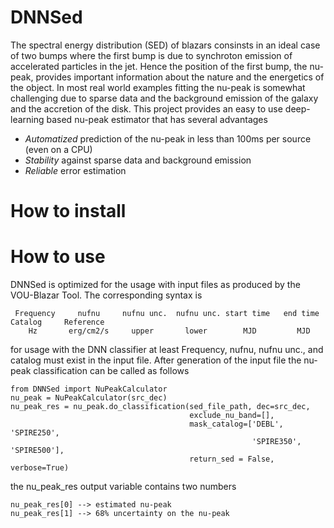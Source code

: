 # DNNSed

The spectral energy distribution (SED) of blazars consinsts in an ideal case of two bumps where the first bump is due to synchroton emission of accelerated particles in the jet. Hence the position of the first bump, the nu-peak, provides important information about the nature and the energetics of the object. In most real world examples fitting the nu-peak is somewhat challenging due to sparse data and the background emission of the galaxy and the accretion of the disk. This project provides an easy to use deep-learning based nu-peak estimator that has several advantages

- *Automatized* prediction of the nu-peak in less than 100ms per source (even on a CPU)
- *Stability* against sparse data and background emission
- *Reliable* error estimation


# How to install

# How to use

DNNSed is optimized for the usage with input files as produced by the VOU-Blazar Tool. The corresponding syntax is

```
 Frequency     nufnu     nufnu unc.  nufnu unc. start time   end time   Catalog     Reference
    Hz       erg/cm2/s     upper       lower        MJD         MJD  
```

for usage with the DNN classifier at least Frequency, nufnu, nufnu unc., and catalog must exist in the input file. After generation of the input file the nu-peak classification can be called as follows

```
from DNNSed import NuPeakCalculator
nu_peak = NuPeakCalculator(src_dec)
nu_peak_res = nu_peak.do_classification(sed_file_path, dec=src_dec,
                                        exclude_nu_band=[],
                                        mask_catalog=['DEBL', 'SPIRE250',
                                                      'SPIRE350', 'SPIRE500'],
                                        return_sed = False, verbose=True)
```

the nu_peak_res output variable contains two numbers 

```
nu_peak_res[0] --> estimated nu-peak
nu_peak_res[1] --> 68% uncertainty on the nu-peak
```
